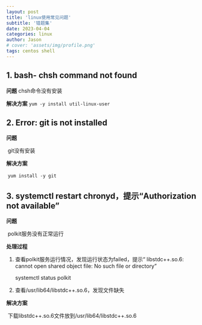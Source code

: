 ```yaml
---
layout: post
title: 'linux使用常见问题'
subtitle: '错题集'
date: 2023-04-04
categories: linux
author: Jason
# cover: 'assets/img/profile.png'
tags: centos shell
---
```


## 1. bash- chsh command not found

**问题** chsh命令没有安装

**解决方案** `yum -y install util-linux-user`

## 2. Error: git is not installed

**问题** 

​	git没有安装

**解决方案** 

​	`yum install -y git`

## 3. systemctl restart chronyd，提示“Authorization not available”

**问题** 

​	polkit服务没有正常运行

**处理过程**

1. 查看polkit服务运行情况，发现运行状态为failed，提示“ libstdc++.so.6: cannot open shared object file: No such file or directory”

   systemctl status polkit

2.  查看/usr/lib64/libstdc++.so.6，发现文件缺失

**解决方案**

​	下载libstdc++.so.6文件放到/usr/lib64/libstdc++.so.6
